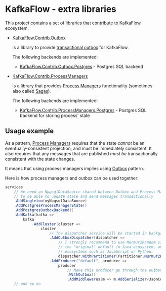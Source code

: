 # KafkaFlow - extra libraries

This project contains a set of libraries that contribute to [KafkaFlow](https://github.com/Farfetch/kafkaflow)
ecosystem.

- [KafkaFlow.Contrib.Outbox](./src/KafkaFlow.Contrib.Outbox/Readme.md)

  is a library to provide [transactional outbox](https://microservices.io/patterns/data/transactional-outbox.html)
  for KafkaFlow.

  The following backends are implemented:

  - [KafkaFlow.Contrib.Outbox.Postgres](./src/KafkaFlow.Contrib.Outbox.Postgres) - Postgres SQL backend


- [KafkaFlow.Contrib.ProcessManagers](./src/KafkaFlow.Contrib.ProcessManagers/Readme.md)

  is a library that provides [Process Managers](https://www.enterpriseintegrationpatterns.com/patterns/messaging/ProcessManager.html)
  functionality (sometimes also called [Sagas](./src/KafkaFlow.Contrib.ProcessManagers/docs/pm-or-saga.md)).

  The following backends are implemented:

  - [KafkaFlow.Contrib.ProcessManagers.Postgres](./src/KafkaFlow.Contrib.ProcessManagers.Postgres) -
    Postgres SQL backend for storing process' state

## Usage example

As a pattern, [Process Managers](./src/KafkaFlow.Contrib.ProcessManagers/Readme.md)
requires that the state _cannot_ be an eventually-consistent projection, and must be immediately consistent.
It also requires that any messages that are published _must be_ transactionally consistent with the state changes.

It means that using process managers implies using [Outbox](./src/KafkaFlow.Contrib.Outbox/Readme.md) pattern.

Here is how process managers and outbox can be used together:

```csharp
services
    // We need an NpgsqlDataSource shared between Outbox and Process Managers
    // to be able to update state and send messages transactionally
    .AddSingleton(myNpgsqlDataSource)
    .AddPostgresProcessManagerState()
    .AddPostgresOutboxBackend()
    .AddKafka(kafka =>
        kafka
            .AddCluster(cluster =>
                cluster
                    // The dispatcher service will be started in background
                    .AddOutboxDispatcher(dispatcher =>
                        // I strongly recommend to use Murmur2Random since it is
                        // the "original" default in Java ecosystem, and is shared by other
                        // ecosystems such as JavaScript or Python.
                        dispatcher.WithPartitioner(Partitioner.Murmur2Random))
                    .AddProducer("default", producer =>
                        producer
                            // Make this producer go through the outbox
                            .WithOutbox()
                            .AddMiddlewares(m => m.AddSerializer<JsonCoreSerializer>()))
    // and so on
```

